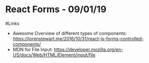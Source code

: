 # React Forms - 09/01/19

#Links
- Awesome Overview of different types of components: https://lorenstewart.me/2016/10/31/react-js-forms-controlled-components/
- MDN for File Input: https://developer.mozilla.org/en-US/docs/Web/HTML/Element/input/file